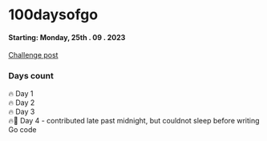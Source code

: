 # 100daysofgo

#### Starting: Monday, 25th . 09 . 2023

[Challenge post](https://www.linkedin.com/feed/update/urn:li:activity:7112074205516455937/)


### Days count
🔥 Day 1 <br>
🔥 Day 2 <br>
🔥 Day 3 <br>
🔥🥶 Day 4 - contributed late past midnight, but couldnot sleep before writing Go code   <br>
